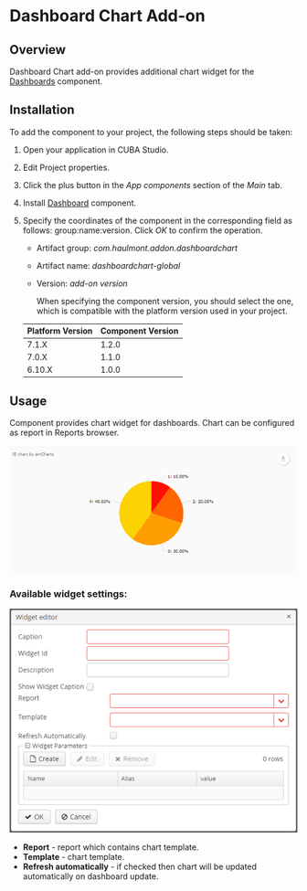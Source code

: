 # Dashboard Chart Add-on

## Overview

Dashboard Сhart add-on provides additional chart widget for the [Dashboards](https://github.com/cuba-platform/dashboard-addon) component.

## Installation
To add the component to your project, the following steps should be taken:

1. Open your application in CUBA Studio. 

2. Edit Project properties.

3. Click the plus button in the *App components* section of the *Main* tab.

4. Install [Dashboard](https://github.com/cuba-platform/dashboard-addon) component.

5. Specify the coordinates of the component in the corresponding field as follows: group:name:version.
   Click *OK* to confirm the operation.
    
    * Artifact group: *com.haulmont.addon.dashboardchart*
    * Artifact name: *dashboardchart-global*
    * Version: *add-on version*
    
        When specifying the component version, you should select the one, which is compatible with the platform version used
    in your project.
    
    | Platform Version | Component Version |
    |------------------|-------------------|
    | 7.1.X            | 1.2.0             |
    | 7.0.X            | 1.1.0             |
    | 6.10.X           | 1.0.0             |
 

## Usage

Component provides chart widget for dashboards. Chart can be configured as report in Reports browser.

![chart-widget.png](img/chart-widget.png)


### Available widget settings:

![widget-settings.png](img/widget-settings.png)

- **Report** - report which contains chart template.
- **Template** - chart template.
- **Refresh automatically** - if checked then chart will be updated automatically on dashboard update. 
